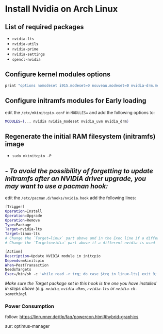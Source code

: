 # Install Nvidia on Arch Linux


## List of required packages

- `nvidia-lts`
- `nvidia-utils`
- `nvidia-prime`
- `nvidia-settings`
- `opencl-nvidia`


## Configure kernel modules options

```bash
print "options nomodeset i915.modeset=0 nouveau.modeset=0 nvidia-drm.modeset=1" > /etc/modprobe.d/nvidia.conf
```

## Configure initramfs modules for Early loading

edit the `/etc/mkinitcpio.conf` in `MODULES=` and add the following options to:

```sh
MODULES=(... nvidia nvidia_modeset nvidia_uvm nvidia_drm)
```

## Regenerate the initial RAM filesystem (initramfs) image

- `sudo mkinitcpio -P`

## - ***To avoid the possibility of forgetting to update initramfs after an NVIDIA driver upgrade, you may want to use a pacman hook:***

edit the `/etc/pacman.d/hooks/nvidia.hook` add the following lines:

```sh
[Trigger]
Operation=Install
Operation=Upgrade
Operation=Remove
Type=Package
Target=nvidia-lts
Target=linux-lts
# Change the `Target=linux` part above and in the Exec line if a different kernel is used
# Change the `Target=nvidia` part above if a different nvidia is used

[Action]
Description=Update NVIDIA module in initcpio
Depends=mkinitcpio
When=PostTransaction
NeedsTargets
Exec=/bin/sh -c 'while read -r trg; do case $trg in linux-lts) exit 0; esac; done; /usr/bin/mkinitcpio -P'
```

*Make sure the Target package set in this hook is the one you have installed in steps above (e.g. `nvidia`, `nvidia-dkms`, `nvidia-lts` or `nvidia-ck-something`).*

### Power Consumption

follow: https://linrunner.de/tlp/faq/powercon.html#hybrid-graphics

aur: optimus-manager